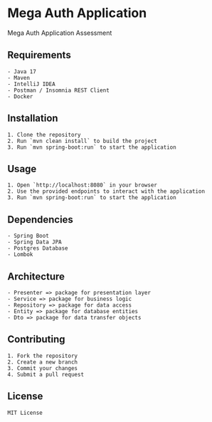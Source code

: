 # Mega Auth Application
Mega Auth Application Assessment

## Requirements
```
- Java 17
- Maven
- IntelliJ IDEA
- Postman / Insomnia REST Client
- Docker
```

## Installation
```
1. Clone the repository
2. Run `mvn clean install` to build the project
3. Run `mvn spring-boot:run` to start the application
```

## Usage
```
1. Open `http://localhost:8080` in your browser
2. Use the provided endpoints to interact with the application
3. Run `mvn spring-boot:run` to start the application
```

## Dependencies
```
- Spring Boot
- Spring Data JPA
- Postgres Database
- Lombok
```

## Architecture
```
- Presenter => package for presentation layer
- Service => package for business logic
- Repository => package for data access
- Entity => package for database entities
- Dto => package for data transfer objects
```

## Contributing
```
1. Fork the repository
2. Create a new branch
3. Commit your changes
4. Submit a pull request
```

## License
```
MIT License
```
